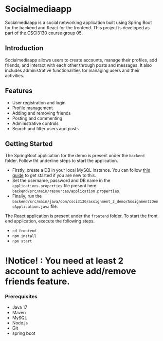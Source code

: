 # Socialmediaapp

Socialmediaapp is a social networking application built using Spring Boot for the backend and React for the frontend. This project is developed as part of the CSCI3130 course group 05.

## Introduction
Socialmediaapp allows users to create accounts, manage their profiles, add friends, and interact with each other through posts and messages. It also includes administrative functionalities for managing users and their activities.

## Features
- User registration and login
- Profile management
- Adding and removing friends
- Posting and commenting
- Administrative controls
- Search and filter users and posts

## Getting Started

The SpringBoot application for the demo is present under the `backend` folder. Follow tht underline steps to start the application.

- Firstly, create a DB in your local MySQL instance. You can follow [this guide](https://dev.mysql.com/doc/mysql-getting-started/en/) to get started if you are new to this.
- Set the username, password and DB name in the `applications.properties` file present here: `backend/src/main/resources/application.properties`
- Finally, run the `backend/src/main/java/com/csci3130/assignment_2_demo/Assignment2DemoApplication.java` file.

The React application is present under the `frontend` folder. To start the front end application, execute the following steps.

- `cd frontend`
- `npm install`
- `npm start`

# !Notice! : You need at least 2 account to achieve add/remove friends feature.

### Prerequisites
- Java 17
- Maven
- MySQL
- Node.js 
- Git
- spring boot
